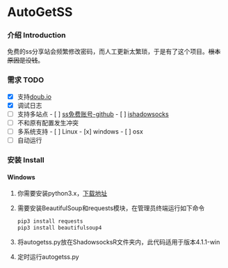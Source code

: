 # AutoGetSS
### 介绍 Introduction

免费的ss分享站会频繁修改密码，而人工更新太繁琐，于是有了这个项目。~~根本原因是没钱~~。

### 需求 TODO

- [x] 支持[doub.io](https://doub.io/sszhfx/)
- [x] 调试日志
- [ ] 支持多站点
      - [ ] [ss免费账号-github](https://github.com/Alvin9999/new-pac/wiki/ss%E5%85%8D%E8%B4%B9%E8%B4%A6%E5%8F%B7)
      - [ ] [ishadowsocks](https://www.ishadowsocks.xyz/)
- [ ] 不和原有配置发生冲突
- [ ] 多系统支持
      - [ ] Linux
      - [x] windows
      - [ ] osx
- [ ] 自动运行

### 安装 Install

#### Windows

1. 你需要安装python3.x，[下载地址](https://www.python.org/downloads/release/python-360/)

2. 需要安装BeautifulSoup和requests模块，在管理员终端运行如下命令

   ```cmd
   pip3 install requests
   pip3 install beautifulsoup4
   ```

3. 将autogetss.py放在ShadowsocksR文件夹内，此代码适用于版本4.1.1-win

4. 定时运行autogetss.py

